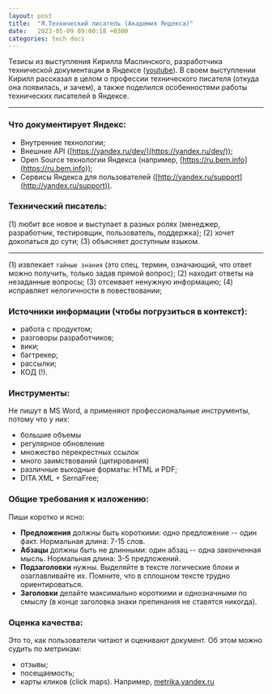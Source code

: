 ```yaml
---
layout: post
title:  "Я.Технический писатель (Академия Яндекса)"
date:   2023-05-09 09:00:18 +0300
categories: tech docs
---
```


Тезисы из выступления Кирилла Маслинского, разработчика технической документации в Яндексе ([youtube](https://youtu.be/djnzua4C3ss)). В своем выступлении Кирилл рассказал в целом о профессии технического писателя (откуда она появилась, и зачем), а также поделился особенностями работы технических писателей в Яндексе.

------

### Что документирует Яндекс:
- Внутренние технологии;
- Внешние API ([https://yandex.ru/dev/](https://yandex.ru/dev/));
- Open Source технологии Яндекса (например, [https://ru.bem.info](https://ru.bem.info));
- Сервисы Яндекса для пользователей ([http://yandex.ru/support](http://yandex.ru/support)).

### Технический писатель:
(1) любит все новое и выступает в разных ролях (менеджер, разработчик, тестировщик, пользователь, поддержка); 
(2) хочет докопаться до сути; 
(3) объясняет доступным языком.

---  

(1) извлекает `тайные знания` (это спец. термин, означающий, что ответ можно получить, только задав прямой вопрос);
(2) находит ответы на незаданные вопросы;
(3) отсеивает ненужную информацию;
(4) исправляет нелогичности в повествовании;

### Источники информации (чтобы погрузиться в контекст):
- работа с продуктом;
- разговоры разработчиков;
- вики;
- багтрекер;
- рассылки;
- КОД (!).

### Инструменты:

Не пишут в MS Word, а применяют профессиональные инструменты, потому что у них:
- большие объемы
- регулярное обновление
- множество перекрестных ссылок
- много заимствований (цитирования)
- различные выходные форматы: HTML и PDF;
- DITA XML + SernaFree;

### Общие требования к изложению:

Пиши коротко и ясно:
- **Предложения** должны быть короткими: одно предложение -- один факт. Нормальная длина: 7-15 слов.
- **Абзацы** должны быть не длинными: один абзац -- одна законченная мысль. Нормальная длина: 3-5 предложений.
- **Подзаголовки** нужны. Выделяйте в тексте логические блоки и озаглавливайте их. Помните, что в сплошном тексте трудно ориентироваться.
- **Заголовки** делайте максимально короткими и однозначными по смыслу (в конце заголовка знаки препинания не ставятся никогда).

### Оценка качества:

Это то, как пользователи читают и оценивают документ. Об этом можно судить по метрикам:
- отзывы;
- посещаемость;
- карты кликов (click maps). Например, [metrika.yandex.ru](metrika.yandex.ru)